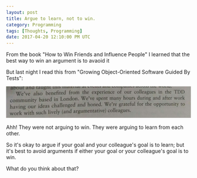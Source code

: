 ```yaml
---
layout: post
title: Argue to learn, not to win.
category: Programming
tags: [Thoughts, Programming]
date: 2017-04-20 12:10:00 PM UTC
---
```


<!-- April 20, 2017 08:10:00 PM Philippine Time -->

From the book "How to Win Friends and Influence People" I learned that the best way to win an argument is to avaoid it


<!--more-->
But last night I read this from "Growing Object-Oriented Software Guided By Tests":

![Argue to learn, not to win - from GOOSGBT](/images/2017/Argue-to-learn-from-GOOSGBT.jpg)


Ahh! They were not arguing to win. They were arguing to learn from each other.

So it's okay to argue if your goal and your colleague's goal is to learn; but it's best to avoid arguments if either your goal or your colleague's goal is to win.

What do you think about that?

